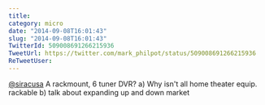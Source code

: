 ```yaml
---
title: 
category: micro
date: "2014-09-08T16:01:43"
slug: "2014-09-08T16:01:43"
TwitterId: 509008691266215936
TweetUrl: https://twitter.com/mark_philpot/status/509008691266215936
ReTweetUser: 
---
```


[@siracusa](https://twitter.com/siracusa) A rackmount, 6 tuner DVR? a) Why isn't all home theater equip. rackable b) talk about expanding up and down market